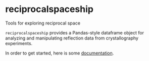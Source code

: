 # reciprocalspaceship
Tools for exploring reciprocal space

`reciprocalspaceship` provides a Pandas-style dataframe object for
analyzing and manipulating reflection data from crystallography
experiments.

In order to get started, here is some [documentation](docs/_build/index.html).
